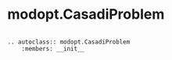 # modopt.CasadiProblem

```{eval-rst}

.. autoclass:: modopt.CasadiProblem
    :members: __init__

```